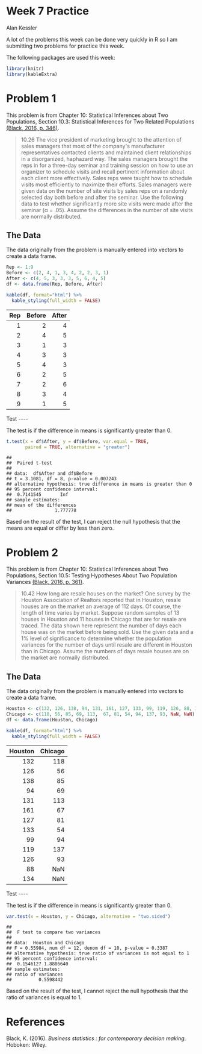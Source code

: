 Week 7 Practice
================
Alan Kessler

A lot of the problems this week can be done very quickly in R so I am submitting two problems for practice this week.

The following packages are used this week:

``` r
library(knitr)
library(kableExtra)
```

Problem 1
=========

This problem is from Chapter 10: Statistical Inferences about Two Populations, Section 10.3: Statistical Inferences for Two Related Populations [(Black, 2016, p. 346)](#ref).

> 10.26 The vice president of marketing brought to the attention of sales managers that most of the company's manufacturer representatives contacted clients and maintained client relationships in a disorganized, haphazard way. The sales managers brought the reps in for a three-day seminar and training session on how to use an organizer to schedule visits and recall pertinent information about each client more effectively. Sales reps were taught how to schedule visits most efficiently to maximize their efforts. Sales managers were given data on the number of site visits by sales reps on a randomly selected day both before and after the seminar. Use the following data to test whether significantly more site visits were made after the seminar (α = .05). Assume the differences in the number of site visits are normally distributed.

The Data
--------

The data originally from the problem is manually entered into vectors to create a data frame.

``` r
Rep <- 1:9
Before <- c(2, 4, 1, 3, 4, 2, 2, 3, 1)
After <- c(4, 5, 3, 3, 3, 5, 6, 4, 5)
df <- data.frame(Rep, Before, After)

kable(df, format="html") %>%
  kable_styling(full_width = FALSE) 
```

<table class="table" style="width: auto !important; margin-left: auto; margin-right: auto;">
<thead>
<tr>
<th style="text-align:right;">
Rep
</th>
<th style="text-align:right;">
Before
</th>
<th style="text-align:right;">
After
</th>
</tr>
</thead>
<tbody>
<tr>
<td style="text-align:right;">
1
</td>
<td style="text-align:right;">
2
</td>
<td style="text-align:right;">
4
</td>
</tr>
<tr>
<td style="text-align:right;">
2
</td>
<td style="text-align:right;">
4
</td>
<td style="text-align:right;">
5
</td>
</tr>
<tr>
<td style="text-align:right;">
3
</td>
<td style="text-align:right;">
1
</td>
<td style="text-align:right;">
3
</td>
</tr>
<tr>
<td style="text-align:right;">
4
</td>
<td style="text-align:right;">
3
</td>
<td style="text-align:right;">
3
</td>
</tr>
<tr>
<td style="text-align:right;">
5
</td>
<td style="text-align:right;">
4
</td>
<td style="text-align:right;">
3
</td>
</tr>
<tr>
<td style="text-align:right;">
6
</td>
<td style="text-align:right;">
2
</td>
<td style="text-align:right;">
5
</td>
</tr>
<tr>
<td style="text-align:right;">
7
</td>
<td style="text-align:right;">
2
</td>
<td style="text-align:right;">
6
</td>
</tr>
<tr>
<td style="text-align:right;">
8
</td>
<td style="text-align:right;">
3
</td>
<td style="text-align:right;">
4
</td>
</tr>
<tr>
<td style="text-align:right;">
9
</td>
<td style="text-align:right;">
1
</td>
<td style="text-align:right;">
5
</td>
</tr>
</tbody>
</table>
Test
----

The test is if the difference in means is significantly greater than 0.

``` r
t.test(x = df$After, y = df$Before, var.equal = TRUE, 
       paired = TRUE, alternative = "greater")
```

    ## 
    ##  Paired t-test
    ## 
    ## data:  df$After and df$Before
    ## t = 3.1081, df = 8, p-value = 0.007243
    ## alternative hypothesis: true difference in means is greater than 0
    ## 95 percent confidence interval:
    ##  0.7141545       Inf
    ## sample estimates:
    ## mean of the differences 
    ##                1.777778

Based on the result of the test, I can reject the null hypothesis that the means are equal or differ by less than zero.

Problem 2
=========

This problem is from Chapter 10: Statistical Inferences about Two Populations, Section 10.5: Testing Hypotheses About Two Population Variances [(Black, 2016, p. 361)](#ref).

> 10.42 How long are resale houses on the market? One survey by the Houston Association of Realtors reported that in Houston, resale houses are on the market an average of 112 days. Of course, the length of time varies by market. Suppose random samples of 13 houses in Houston and 11 houses in Chicago that are for resale are traced. The data shown here represent the number of days each house was on the market before being sold. Use the given data and a 1% level of significance to determine whether the population variances for the number of days until resale are different in Houston than in Chicago. Assume the numbers of days resale houses are on the market are normally distributed.

The Data
--------

The data originally from the problem is manually entered into vectors to create a data frame.

``` r
Houston <- c(132, 126, 138, 94, 131, 161, 127, 133, 99, 119, 126, 88, 134)
Chicago <- c(118, 56, 85, 69, 113,  67, 81, 54, 94, 137, 93, NaN, NaN)
df <- data.frame(Houston, Chicago)

kable(df, format="html") %>%
  kable_styling(full_width = FALSE) 
```

<table class="table" style="width: auto !important; margin-left: auto; margin-right: auto;">
<thead>
<tr>
<th style="text-align:right;">
Houston
</th>
<th style="text-align:right;">
Chicago
</th>
</tr>
</thead>
<tbody>
<tr>
<td style="text-align:right;">
132
</td>
<td style="text-align:right;">
118
</td>
</tr>
<tr>
<td style="text-align:right;">
126
</td>
<td style="text-align:right;">
56
</td>
</tr>
<tr>
<td style="text-align:right;">
138
</td>
<td style="text-align:right;">
85
</td>
</tr>
<tr>
<td style="text-align:right;">
94
</td>
<td style="text-align:right;">
69
</td>
</tr>
<tr>
<td style="text-align:right;">
131
</td>
<td style="text-align:right;">
113
</td>
</tr>
<tr>
<td style="text-align:right;">
161
</td>
<td style="text-align:right;">
67
</td>
</tr>
<tr>
<td style="text-align:right;">
127
</td>
<td style="text-align:right;">
81
</td>
</tr>
<tr>
<td style="text-align:right;">
133
</td>
<td style="text-align:right;">
54
</td>
</tr>
<tr>
<td style="text-align:right;">
99
</td>
<td style="text-align:right;">
94
</td>
</tr>
<tr>
<td style="text-align:right;">
119
</td>
<td style="text-align:right;">
137
</td>
</tr>
<tr>
<td style="text-align:right;">
126
</td>
<td style="text-align:right;">
93
</td>
</tr>
<tr>
<td style="text-align:right;">
88
</td>
<td style="text-align:right;">
NaN
</td>
</tr>
<tr>
<td style="text-align:right;">
134
</td>
<td style="text-align:right;">
NaN
</td>
</tr>
</tbody>
</table>
Test
----

The test is if the difference in means is significantly greater than 0.

``` r
var.test(x = Houston, y = Chicago, alternative = "two.sided")
```

    ## 
    ##  F test to compare two variances
    ## 
    ## data:  Houston and Chicago
    ## F = 0.55984, num df = 12, denom df = 10, p-value = 0.3387
    ## alternative hypothesis: true ratio of variances is not equal to 1
    ## 95 percent confidence interval:
    ##  0.1546127 1.8886640
    ## sample estimates:
    ## ratio of variances 
    ##          0.5598442

Based on the result of the test, I cannot reject the null hypothesis that the ratio of variances is equal to 1.

References
==========

Black, K. (2016). *Business statistics : for contemporary decision making*. Hoboken: Wiley.
